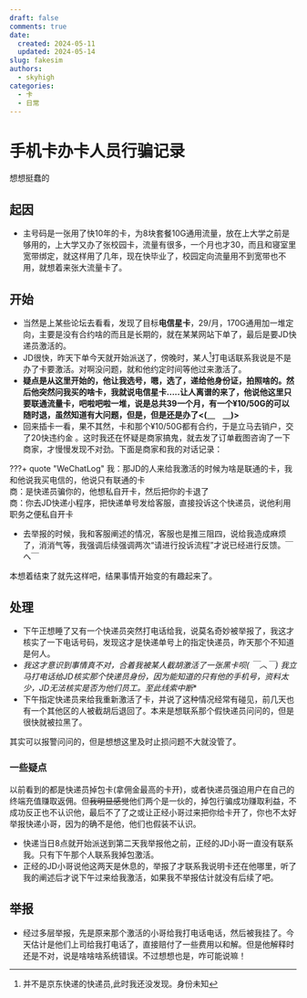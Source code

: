 ```yaml
---
draft: false
comments: true
date:
  created: 2024-05-11
  updated: 2024-05-14
slug: fakesim
authors:
  - skyhigh
categories:
  - 卡
  - 日常
---
```


# **手机卡办卡人员行骗记录**

想想挺蠢的

<!-- uptoc -->

## 起因

- 主号码是一张用了快10年的卡，为8块套餐10G通用流量，放在上大学之前是够用的，上大学又办了张校园卡，流量有很多，一个月也才30，而且和寝室里宽带绑定，就这样用了几年，现在快毕业了，校园定向流量用不到宽带也不用，就想着来张大流量卡了。

## 开始

- 当然是上某些论坛去看看，发现了目标**电信星卡**，29/月，170G通用加一堆定向，主要是没有合约啥的而且是长期的，就在某某网站下单了，最后是要JD快递员激活的。
- JD很快，昨天下单今天就开始派送了，傍晚时，某人[^1]打电话联系我说是不是办了卡要激活。对啊没问题，就和他约定时间等他过来激活了。
- **疑点是从这里开始的，他让我选号，嗯，选了，递给他身份证，拍照啥的。然后他突然问我买的啥卡，我就说电信星卡.....让人离谱的来了，他说他这里只要联通流量卡，吧啦吧啦一堆，说是总共39一个月，有一个¥10/50G的可以随时退，虽然知道有大问题，但是，但是还是办了<(＿　＿)>**
- 回来插卡一看，果不其然，卡和那个¥10/50G都有合约，于是立马去销户，交了20快违约金
。这时我还在怀疑是商家搞鬼，就去发了订单截图咨询了一下商家，才慢慢发现不对劲。下面是商家和我的对话记录：

???+ quote "WeChatLog"
    我：那JD的人来给我激活的时候为啥是联通的卡，我和他说我买电信的，他说只有联通的卡  
    商：是快递员骗你的，他想私自开卡，然后把你的卡退了  
    商：你去JD快递小程序，把快递单号发给客服，直接投诉这个快递员，说他利用职务之便私自开卡

- 去举报的时候，我和客服阐述的情况，客服也是推三阻四，说给我造成麻烦了，消消气等，我强调后续强调两次“请进行投诉流程”才说已经进行反馈。￣へ￣

本想着结束了就先这样吧，结果事情开始变的有趣起来了。

## 处理

- 下午正想睡了又有一个快递员突然打电话给我，说莫名奇妙被举报了，我这才核实了一下电话号码，发现这才是快递单号上的指定快递员，昨天那个不知道是何人。
- **我这才意识到事情真不对，合着我被某人截胡激活了一张黑卡呗(* ￣︿￣) 我立马打电话给JD核实那个快递员身份，因为能知道的只有他的手机号，资料太少，JD无法核实是否为他们员工。至此线索中断**
- 下午指定快递员来给我重新激活了卡，并说了这种情况经常有碰见，前几天也有一个其他区的人被截胡后退回了。本来是想联系那个假快递员问问的，但是很快就被拉黑了。

其实可以报警问问的，但是想想这里及时止损问题不大就没管了。

### 一些疑点

以前看到的都是快递员掉包卡(拿佣金最高的卡开)，或者快递员强迫用户在自己的终端充值赚取返佣。但<del>我明显感觉</del>他们两个是一伙的，掉包行骗成功赚取利益，不成功反正也不认识他，最后不了了之或让正经小哥过来把你给卡开了，你也不太好举报快递小哥，因为的确不是他，他们也假装不认识。  

- 快递当日8点就开始派送到第二天我举报他之前，正经的JD小哥一直没有联系我。只有下午那个人联系我掉包激活。
- 正经的JD小哥说他这两天是休息的，举报了才联系我说明卡还在他哪里，听了我的阐述后才说下午过来给我激活，如果我不举报估计就没有后续了吧。

## 举报
- 经过多层举报，先是原来那个激活的小哥给我打电话电话，然后被我挂了。今天估计是他们上司给我打电话了，直接赔付了一些费用以和解。但是他解释时还是不对，说是啥啥啥系统错误。不过想想也是，咋可能说嘛！



[^1]: 并不是京东快递的快递员,此时我还没发现。身份未知